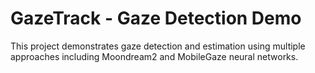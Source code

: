 # GazeTrack - Gaze Detection Demo

This project demonstrates gaze detection and estimation using multiple approaches including Moondream2 and MobileGaze neural networks.

